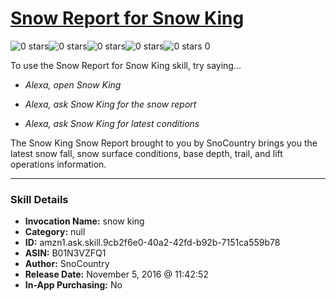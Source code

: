 # [Snow Report for Snow King](http://alexa.amazon.com/#skills/amzn1.ask.skill.9cb2f6e0-40a2-42fd-b92b-7151ca559b78)
![0 stars](../../images/ic_star_border_black_18dp_1x.png)![0 stars](../../images/ic_star_border_black_18dp_1x.png)![0 stars](../../images/ic_star_border_black_18dp_1x.png)![0 stars](../../images/ic_star_border_black_18dp_1x.png)![0 stars](../../images/ic_star_border_black_18dp_1x.png) 0

To use the Snow Report for Snow King skill, try saying...

* *Alexa, open Snow King*

* *Alexa, ask Snow King for the snow report*

* *Alexa, ask Snow King for latest conditions*

The Snow King Snow Report brought to you by SnoCountry brings you the latest snow fall, snow surface conditions,  base depth, trail, and lift operations information.

***

### Skill Details

* **Invocation Name:** snow king
* **Category:** null
* **ID:** amzn1.ask.skill.9cb2f6e0-40a2-42fd-b92b-7151ca559b78
* **ASIN:** B01N3VZFQ1
* **Author:** SnoCountry
* **Release Date:** November 5, 2016 @ 11:42:52
* **In-App Purchasing:** No
